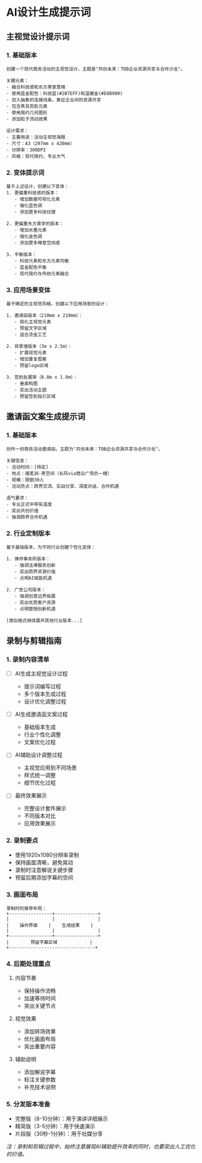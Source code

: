 # AI设计生成提示词

## 主视觉设计提示词

### 1. 基础版本
```
创建一个现代商务活动的主视觉设计，主题是"共创未来：TOB企业资源共享与合作沙龙"。

关键元素：
- 融合科技感和东方茶室意境
- 使用蓝金配色：科技蓝(#2B7EFF)和温暖金(#E6B980)
- 加入抽象的连接线条，象征企业间的资源共享
- 包含茶具剪影元素
- 使用简约几何图形
- 添加粒子流动效果

设计需求：
- 主要用途：活动主视觉海报
- 尺寸：A3（297mm x 420mm）
- 分辨率：300DPI
- 风格：现代简约，专业大气
```

### 2. 变体提示词
```
基于上述设计，创建以下变体：
1. 更偏重科技感的版本：
   - 增加数据可视化元素
   - 强化蓝色调
   - 添加更多科技纹理

2. 更偏重东方美学的版本：
   - 增加水墨元素
   - 强化金色调
   - 添加更多禅意空间感

3. 平衡版本：
   - 科技元素和东方元素均衡
   - 蓝金配色平衡
   - 现代简约与传统元素融合
```

### 3. 应用场景变体
```
基于确定的主视觉风格，创建以下应用场景的设计：

1. 邀请函版本（210mm x 210mm）：
   - 简化主视觉元素
   - 预留文字区域
   - 适合烫金工艺

2. 背景墙版本（3m x 2.5m）：
   - 扩展视觉元素
   - 增加重复图案
   - 预留logo区域

3. 签到处展架（0.8m x 1.8m）：
   - 垂直构图
   - 突出活动主题
   - 预留签到指引区域
```

## 邀请函文案生成提示词

### 1. 基础版本
```
创作一封商务活动邀请函，主题为"共创未来：TOB企业资源共享与合作沙龙"。

关键信息：
- 活动时间：[待定]
- 地点：禧茗涧·茶空间（长风via商业广场负一楼）
- 规模：限额30人
- 活动亮点：跨界交流、实战分享、深度对话、合作机遇

语气要求：
- 专业正式中带有温度
- 突出共创价值
- 强调跨界合作机遇
```

### 2. 行业定制版本
```
基于基础版本，为不同行业创建个性化变体：

1. 律师事务所版本：
   - 强调法律服务创新
   - 突出跨界资源价值
   - 点明AI赋能机遇

2. 广告公司版本：
   - 强调创意边界拓展
   - 突出优质客户资源
   - 点明营销创新机遇

[类似格式继续展开其他行业版本...]
```

## 录制与剪辑指南

### 1. 录制内容清单
- [ ] AI生成主视觉设计过程
  - 提示词编写过程
  - 多个版本生成过程
  - 设计优化调整过程
  
- [ ] AI生成邀请函文案过程
  - 基础版本生成
  - 行业个性化调整
  - 文案优化过程

- [ ] AI辅助设计调整过程
  - 主视觉应用到不同场景
  - 样式统一调整
  - 细节优化过程

- [ ] 最终效果展示
  - 完整设计套件展示
  - 不同版本对比
  - 应用效果展示

### 2. 录制要点
- 使用1920x1080分辨率录制
- 保持画面清晰，避免晃动
- 录制时注意解说关键步骤
- 预留后期添加字幕的空间

### 3. 画面布局
```
录制时的推荐布局：
+----------------+----------------+
|                |                |
|    操作界面    |    生成结果    |
|                |                |
+----------------+----------------+
|        预留字幕区域            |
+--------------------------------+
```

### 4. 后期处理重点
1. 内容节奏
   - 保持操作流畅
   - 加速等待时间
   - 突出关键节点
   
2. 视觉效果
   - 添加转场效果
   - 优化画面布局
   - 突出重要内容
   
3. 辅助说明
   - 添加解说字幕
   - 标注关键参数
   - 补充技术说明

### 5. 分发版本准备
- 完整版（8-10分钟）：用于演讲详细展示
- 精简版（3-5分钟）：用于快速演示
- 片段版（30秒-1分钟）：用于社媒分享

*注：录制和剪辑过程中，始终注意展现AI辅助提升效率的同时，也要突出人工优化的价值。* 